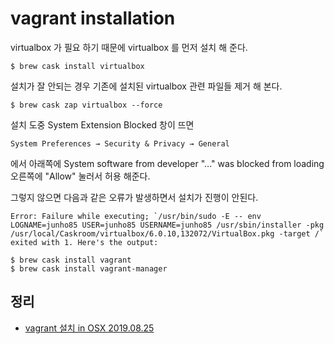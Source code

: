 # vagrant installation
virtualbox 가 필요 하기 때문에 virtualbox 를 먼저 설치 해 준다.
```
$ brew cask install virtualbox
```

설치가 잘 안되는 경우 기존에 설치된 virtualbox 관련 파일들 제거 해 본다.
```
$ brew cask zap virtualbox --force
```

설치 도중 System Extension Blocked 창이 뜨면

```
System Preferences → Security & Privacy → General
```
에서 아래쪽에 System software from developer "..." was blocked from loading 오른쪽에 "Allow" 눌러서 허용 해준다.

그렇지 않으면 다음과 같은 오류가 발생하면서 설치가 진행이 안된다. 
```
Error: Failure while executing; `/usr/bin/sudo -E -- env LOGNAME=junho85 USER=junho85 USERNAME=junho85 /usr/sbin/installer -pkg /usr/local/Caskroom/virtualbox/6.0.10,132072/VirtualBox.pkg -target /` exited with 1. Here's the output:
```

```
$ brew cask install vagrant
$ brew cask install vagrant-manager
```

## 정리
* [vagrant 설치 in OSX 2019.08.25](https://junho85.pe.kr/1426)
